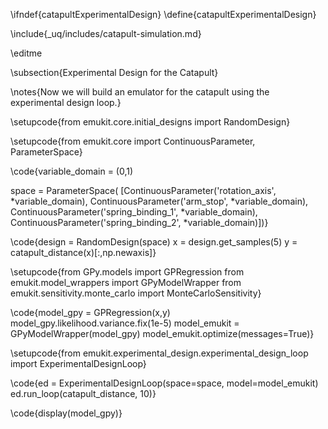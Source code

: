 \ifndef{catapultExperimentalDesign}
\define{catapultExperimentalDesign}


\include{_uq/includes/catapult-simulation.md}

\editme

\subsection{Experimental Design for the Catapult}

\notes{Now we will build an emulator for the catapult using the experimental design loop.}


\setupcode{from emukit.core.initial_designs import RandomDesign}


\setupcode{from emukit.core import ContinuousParameter, ParameterSpace}

\code{variable_domain = (0,1)
           
space = ParameterSpace(
          [ContinuousParameter('rotation_axis', *variable_domain), 
           ContinuousParameter('arm_stop', *variable_domain),
           ContinuousParameter('spring_binding_1', *variable_domain),
           ContinuousParameter('spring_binding_2', *variable_domain)])}

\code{design = RandomDesign(space)
x = design.get_samples(5)
y = catapult_distance(x)[:,np.newaxis]}

\setupcode{from GPy.models import GPRegression
from emukit.model_wrappers import GPyModelWrapper
from emukit.sensitivity.monte_carlo import MonteCarloSensitivity}

\code{model_gpy = GPRegression(x,y)
model_gpy.likelihood.variance.fix(1e-5)
model_emukit = GPyModelWrapper(model_gpy)
model_emukit.optimize(messages=True)}


\setupcode{from emukit.experimental_design.experimental_design_loop import ExperimentalDesignLoop}

\code{ed = ExperimentalDesignLoop(space=space, model=model_emukit)
ed.run_loop(catapult_distance, 10)}

\code{display(model_gpy)}
